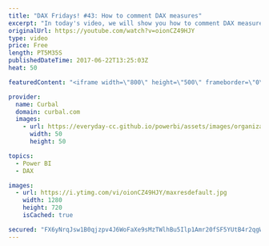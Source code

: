 ```yaml
---
title: "DAX Fridays! #43: How to comment DAX measures"
excerpt: "In today's video, we will show you how to comment DAX measures in Power BI. If you are an analyst or a consultant, it is always good practice to comment all the measures so when others will have to maintain the file you produce, they undestand how you built your model.  In this video, we will go through"
originalUrl: https://youtube.com/watch?v=oionCZ49HJY
type: video
price: Free
length: PT5M35S
publishedDateTime: 2017-06-22T13:25:03Z
heat: 50

featuredContent: "<iframe width=\"800\" height=\"500\" frameborder=\"0\" src=\"https://www.youtube.com/embed/oionCZ49HJY\" allow=\"accelerometer; autoplay; encrypted-media; gyroscope; picture-in-picture\" allowfullscreen></iframe>"

provider:
  name: Curbal
  domain: curbal.com
  images:
    - url: https://everyday-cc.github.io/powerbi/assets/images/organizations/curbal.com-50x50.jpg
      width: 50
      height: 50

topics:
  - Power BI
  - DAX

images:
  - url: https://i.ytimg.com/vi/oionCZ49HJY/maxresdefault.jpg
    width: 1280
    height: 720
    isCached: true

secured: "FX6yNrqJsw1B0qjzpv4J6WoFaXe9sMzTWlhBu5Ilp1Amr20fSF5YUtB4r2qgW0sL+mm3nwbYeBFzdpSRpjaiE7cjhEd6ILdjtPszIwYbmhA6XMnG5SbFtXXejxNgxn/66OZGSfM7XOWlzpbJ2ELXGPlc6SidbhsZR3zgw/NqQYlDvBk80yD0BCLqRFEu1ae4Z9CWWaKtFXrnohHpk4iuw+6wZS1CKnNS7dIZY9rYUMxWrpSlpffGYiwYdLLySgaRvMb1h7GPz9zi4FwdeJHdlHptvUCK9Yl0yP1Toag6CVYUAmsWfzMLOFhwEVNamp0yt7myFRJf/bxE2SS679Kv9HpehGRaNxvEkntg9l6rtaG38NPoTbjNc0DTGJlCemv7O6WEIha9IO7Urcw4RfzTElgjdg+3eRBSC6YLo2Y3okg=;Q3FjSpNuRwHaplWivTlkYA=="
---
```


